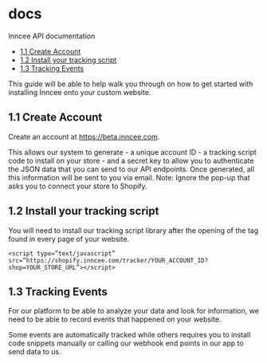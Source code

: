 # docs
Inncee API documentation

* [1.1 Create Account](#11-create-account)
* [1.2 Install your tracking script](#12-install-your-tracking-script)
* [1.3 Tracking Events](#13-tracking-events)

This guide will be able to help walk you through on how to get started with installing Inncee onto your custom website. 

## 1.1 Create Account 

Create an account at https://beta.inncee.com. 

This allows our system to generate  - a unique account ID - a tracking script code to install on your store - and a secret key to allow you to authenticate the JSON data that you can send to our API endpoints.  Once generated, all this information will be sent to you via email. Note: Ignore the pop-up that asks you to connect your store to Shopify. 


## 1.2 Install your tracking script 

You will need to install our tracking script library after the opening of the <head> tag found in every page of your website. 

`<script type=”text/javascript” src=”https://shopify.inncee.com/tracker/YOUR_ACCOUNT_ID?shop=YOUR_STORE_URL”></script>`

## 1.3 Tracking Events 

For our platform to be able to analyze your data and look for information, we need to be able to record events that happened on your website. 

Some events are automatically tracked while others requires you to install code snippets manually or calling our webhook end points in our app to send data to us.



